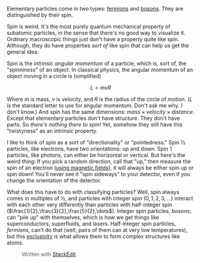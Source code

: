 Elementary particles come in two types: [fermions](https://en.wikipedia.org/wiki/Enrico_Fermi) and [bosons](https://en.wikipedia.org/wiki/Satyendra_Nath_Bose). They are distinguished by their spin.

Spin is weird. It's the most purely quantum mechanical property of subatomic particles, in the sense that there's no good way to visualize it. Ordinary macroscopic things just don't have a property quite like spin. Although, they do have properties *sort of* like spin that can help us get the general idea.

Spin is the *intrinsic angular momentum* of a particle, which is, sort of, the "spinniness" of an object. In classical physics, the angular momentum of an object moving in a circle is (simplified)

$$ L = mvR $$

Where $m$ is mass, $v$ is velocity, and $R$ is the radius of the circle of motion. ($L$ is the standard letter to use for angular momentum. Don't ask me why. I don't know.) And spin has the same dimensions: $mass \times velocity \times distance$. Except that elementary particles don't have structure. They don't have parts. So *there's nothing there to spin!* Yet, somehow they still have this "twistyness" as an intrinsic property.

I like to think of spin as a sort of "directionality" or "pointedness." Spin ½ particles, like electrons, have two orientations: up and down. Spin 1 particles, like photons, can either be horizontal or vertical. But here's the weird thing: If you pick a random direction, call that "up," then measure the spin of an electron ([using magnetic fields](https://en.wikipedia.org/wiki/Stern%E2%80%93Gerlach_experiment)), it will always be either spin up or spin down! You'll never see it "spin sideways" to your detector, even if you change the orientation of the detector.

What does this have to do with classifying particles? Well, spin always comes in multiples of ½, and particles with integer spin ($0,1,2,3,\dots$) interact with each other very differently than particles with half-integer spin ($\frac{1}{2},\frac{3}{2},\frac{5}{2},\dots$). Integer spin particles, *bosons*, can "pile up" with themselves, which is how we get things like superconductors, superfluids, and lasers. Half-integer spin particles, *fermions*, can't do that (well, pairs of them can at very low temperatures), but this [exclusivity](https://en.wikipedia.org/wiki/Pauli_exclusion_principle) is what allows them to form complex structures like atoms.


> Written with [StackEdit](https://stackedit.io/).
<!--stackedit_data:
eyJoaXN0b3J5IjpbLTEzOTExNDYzMjIsMzg5MTYzMDA5LDIwNz
M0NTAyNjQsLTUxMjA0NDc3OCwtMTU3ODA5MjY3MSwxNjM4NjY5
NjM4LC0xMDcwMjI2MzAxLC0yMDU5ODg4OTAzLC0xNDE2NDM0ND
c4LC0xNjI1MjYxODAzLC0yNjk2MjI1MjhdfQ==
-->